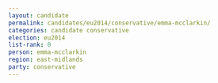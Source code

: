 ```yaml
---
layout: candidate
permalink: candidates/eu2014/conservative/emma-mcclarkin/
categories: candidate conservative
election: eu2014
list-rank: 0
person: emma-mcclarkin
region: east-midlands
party: conservative
---
```

